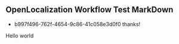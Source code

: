 ## OpenLocalization Workflow Test MarkDown
* b997f496-762f-4654-9c86-41c058e3d0f0 
thanks!

Hello world